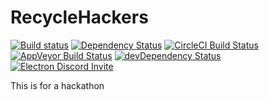 # RecycleHackers

[![Build status](https://dev.azure.com/github/Atom/_apis/build/status/Atom%20Production%20Branches?branchName=master)](realtor.com)
[![Dependency Status](https://david-dm.org/atom/atom.svg)](https://david-dm.org/atom/atom)
[![CircleCI Build Status](https://circleci.com/gh/electron/electron/tree/master.svg?style=shield)](https://circleci.com/gh/electron/electron/tree/master)
[![AppVeyor Build Status](https://ci.appveyor.com/api/projects/status/4lggi9dpjc1qob7k/branch/master?svg=true)](https://ci.appveyor.com/project/electron-bot/electron-ljo26/branch/master)
[![devDependency Status](https://david-dm.org/electron/electron/dev-status.svg)](https://david-dm.org/electron/electron?type=dev)
[![Electron Discord Invite](https://img.shields.io/discord/745037351163527189?color=%237289DA&label=chat&logo=discord&logoColor=white)](https://discord.gg/qF8B6J6h)

This is for a hackathon

